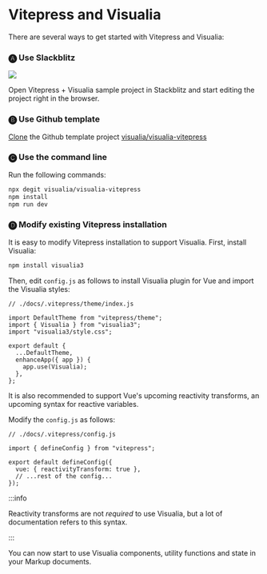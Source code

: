 # Vitepress and Visualia

There are several ways to get started with Vitepress and Visualia:

### 🅐 Use Slackblitz

[![](https://developer.stackblitz.com/img/open_in_stackblitz.svg)](https://stackblitz.com/github/visualia/visualia-vitepress?file=docs%2Findex.md)

Open Vitepress + Visualia sample project in Stackblitz and start editing the project right in the browser.

### 🅑 Use Github template

[Clone](https://github.com/visualia/visualia-vitepress/generate) the Github template project [visualia/visualia-vitepress](https://github.com/visualia/visualia-vitepress)

### 🅒 Use the command line

Run the following commands:

```bash
npx degit visualia/visualia-vitepress
npm install
npm run dev
```

### 🅓 Modify existing Vitepress installation

It is easy to modify Vitepress installation to support Visualia. First, install Visualia:

```bash
npm install visualia3
```

Then, edit `config.js` as follows to install Visualia plugin for Vue and import the Visualia styles:

```js{4-5,10}
// ./docs/.vitepress/theme/index.js

import DefaultTheme from "vitepress/theme";
import { Visualia } from "visualia3";
import "visualia3/style.css";

export default {
  ...DefaultTheme,
  enhanceApp({ app }) {
    app.use(Visualia);
  },
};
```

It is also recommended to support Vue's upcoming reactivity
transforms, an upcoming syntax for reactive variables.

Modify the `config.js` as follows:

```js{6}
// ./docs/.vitepress/config.js

import { defineConfig } from "vitepress";

export default defineConfig({
  vue: { reactivityTransform: true },
  // ...rest of the config...
});
```

:::info

Reactivity transforms are not _required_ to use Visualia, but a lot of documentation refers to this syntax.

:::

You can now start to use Visualia components, utility functions and state in your Markup documents.
